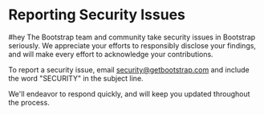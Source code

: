 # Reporting Security Issues
#hey
The Bootstrap team and community take security issues in Bootstrap seriously. We appreciate your efforts to responsibly disclose your findings, and will make every effort to acknowledge your contributions.

To report a security issue, email [security@getbootstrap.com](mailto:security@getbootstrap.com) and include the word "SECURITY" in the subject line.

We'll endeavor to respond quickly, and will keep you updated throughout the process.
